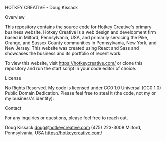 HOTKEY CREATIVE - Doug Kissack

Overview

This repository contains the source code for Hotkey Creative's primary business website.  Hotkey Creative is a web design and development firm based in Milford, Pennsylvania, USA, and primarily servicing the Pike, Orange, and Sussex County communities in Pennsylvania, New York, and New Jersey.  This website was created using React and Sass and showcases the business and its portfolio of recent work. 

To view this website, visit https://hotkeycreative.com/ or clone this repository and run the start script in your code editor of choice. 

License

No Rights Reserved. My code is licensed under CC0 1.0 Universal (CC0 1.0) Public Domain Dedication. Please feel free to steal it (the code, not my or my business's identity). 

Contact

For any inquiries or questions, please feel free to reach out.

Doug Kissack
doug@hotkeycreative.com
(475) 223-3008
Milford, Pennsylvania, USA
https://hotkeycreative.com/

